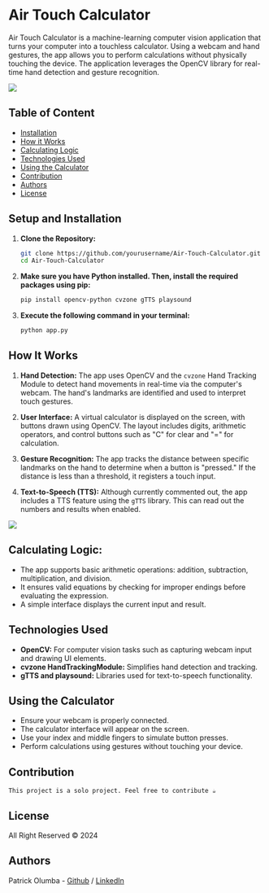 # Air Touch Calculator
Air Touch Calculator is a machine-learning computer vision application that turns your computer into a touchless calculator. Using a webcam and hand gestures, the app allows you to perform calculations without physically touching the device. The application leverages the OpenCV library for real-time hand detection and gesture recognition.

![](https://i.imgur.com/YyRmNNs.png)




## Table of Content
* [Installation](#Setup-and-Installation)
* [How it Works](#How-It-Works)
* [Calculating Logic](#Calculating-Logic)
* [Technologies Used](#Technologies-Used)
* [Using the Calculator](#Using-the-Calculator)
* [Contribution](#contribution)
* [Authors](#authors)
* [License](#license)


## Setup and Installation

1. **Clone the Repository:**

   ```bash
   git clone https://github.com/yourusername/Air-Touch-Calculator.git
   cd Air-Touch-Calculator
   
2. **Make sure you have Python installed. Then, install the required packages using pip:**

    ```bash
    pip install opencv-python cvzone gTTS playsound

3. **Execute the following command in your terminal:**

    ```bash
   python app.py

## How It Works

1. **Hand Detection:** The app uses OpenCV and the `cvzone` Hand Tracking Module to detect hand movements in real-time via the computer's webcam. The hand's landmarks are identified and used to interpret touch gestures.

2. **User Interface:** A virtual calculator is displayed on the screen, with buttons drawn using OpenCV. The layout includes digits, arithmetic operators, and control buttons such as "C" for clear and "=" for calculation.

3. **Gesture Recognition:** The app tracks the distance between specific landmarks on the hand to determine when a button is "pressed." If the distance is less than a threshold, it registers a touch input.

4. **Text-to-Speech (TTS):** Although currently commented out, the app includes a TTS feature using the `gTTS` library. This can read out the numbers and results when enabled.

![](https://i.imgur.com/LmoKwbO.png)


## Calculating Logic:
* The app supports basic arithmetic operations: addition, subtraction, multiplication, and division.
* It ensures valid equations by checking for improper endings before evaluating the expression.
* A simple interface displays the current input and result.




## Technologies Used

- **OpenCV:** For computer vision tasks such as capturing webcam input and drawing UI elements.
- **cvzone HandTrackingModule:** Simplifies hand detection and tracking.
- **gTTS and playsound:** Libraries used for text-to-speech functionality.



## Using the Calculator

- Ensure your webcam is properly connected.
- The calculator interface will appear on the screen.
- Use your index and middle fingers to simulate button presses.
- Perform calculations using gestures without touching your device.



## Contribution
`This project is a solo project. Feel free to contribute ☕️`


## License
All Right Reserved © 2024


## Authors
Patrick Olumba - [Github](https://github.com/PatrickDalington) / [LinkedIn](https://www.linkedin.com/in/patrick-olumba)  

